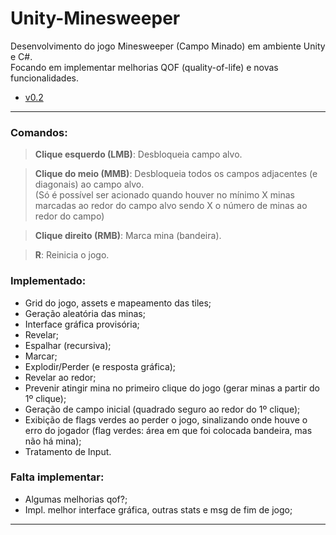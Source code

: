# Unity-Minesweeper

Desenvolvimento do jogo Minesweeper (Campo Minado) em ambiente Unity e C#.<br>
Focando em implementar melhorias QOF (quality-of-life) e novas funcionalidades.
- [v0.2](https://drive.google.com/drive/folders/19gcA9AAVsJlNWkiLAWmwGsL1JUTuml5G?usp=sharing)
<hr>

<h3>Comandos:</h3>

><b>Clique esquerdo (LMB)</b>: Desbloqueia campo alvo.<br>

><b>Clique do meio (MMB)</b>: Desbloqueia todos os campos adjacentes (e diagonais) ao campo alvo.<br>
>(Só é possível ser acionado quando houver no mínimo X minas marcadas ao redor do campo alvo sendo
>X o número de minas ao redor do campo)

><b>Clique direito (RMB)</b>: Marca mina (bandeira).<br>

><b>R</b>: Reinicia o jogo.<br>

<h3>Implementado:</h3>

- Grid do jogo, assets e mapeamento das tiles;
- Geração aleatória das minas;
- Interface gráfica provisória;
- Revelar;
- Espalhar (recursiva);
- Marcar;
- Explodir/Perder (e resposta gráfica);
- Revelar ao redor;
- Prevenir atingir mina no primeiro clique do jogo (gerar minas a partir do 1º clique);
- Geração de campo inicial (quadrado seguro ao redor do 1º clique);
- Exibição de flags verdes ao perder o jogo, sinalizando onde houve o erro do jogador
(flag verdes: área em que foi colocada bandeira, mas não há mina);
- Tratamento de Input.

<h3>Falta implementar:</h3>

- Algumas melhorias qof?;
- Impl. melhor interface gráfica, outras stats e msg de fim de jogo;
<hr>
